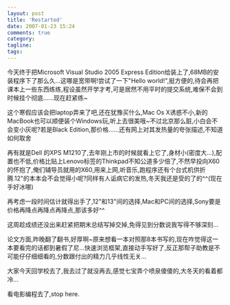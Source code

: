 ```yaml
---
layout: post
title: 'Restarted'
date: 2007-01-23 15:24
comments: true
category: 
tagline: 
tags:
---
```

    

今天终于把Microsoft Visual Studio 2005 Express Edition给装上了,68MB的安装程序下了那么久...这哪是宽带啊!尝试了一下"Hello world!",挺方便的,待会再把课本上一些东西练练,程设虽然开学才考,可是居然不用平时的提交系统,难保不会到时候挂个彻底......现在赶紧练~

这个寒假应该会把laptop弄来了吧,还在犹豫买什么,Mac Os X诱惑不小,新的MacBook也可以顺便装个Windows玩,听上去很美哦~不过北京那么脏,小白会不会变小灰呢?若是Black Edition,那价格......还有网上对其发热量的夸张描述,不知道如何取舍

再有就是Dell 的XPS M1210了,去年刚上市的时候就看上它了,身材小(密度大...),配置也不低,价格比贴上Lenovo标签的Thinkpad不知公道多少倍了,不然早投向X60的怀抱了,俺们辅导员就用的X60,用来上网,听音乐,跑程序还有个台式机供折腾.12"的本本会不会觉得小呢?同样有人诟病它的发热,冬天我还是受的了的^^(现在手好冰哪)

再考虑一段时间估计就得出手了,12"和13"间的选择,Mac和PC间的选择,Sony要是价格再降点再降点再降点,那该多好^^

这周趁成绩还没出来赶紧把期末总结写掉交掉,免得见到分数说我写得不够深刻...

论文方面,昨晚翻了翻书,好厚啊~原来想看一本对照那8本书写的,现在咋觉得这一本要看完的话都到暑假了尼...快速浏览框架,直接动手写好了,反正那帮子助教是不可能仔仔细细看的,分数跟付出的精力几乎线性无关...

大家今天回学校去了,我去过了就没再去,感觉七宝弄个喷泉傻傻的,大冬天的看着都冷...

看电影编程去了,stop here.
